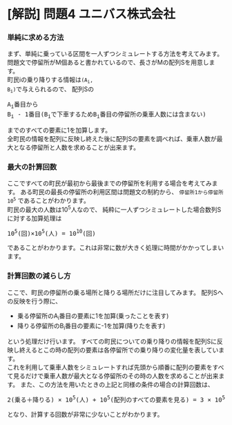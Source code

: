 # [解説] 問題4 ユニバス株式会社

### 単純に求める方法
まず、単純に乗っている区間を一人ずつシミュレートする方法を考えてみます。  
問題文で停留所がM個あると書かれているので、長さがMの配列Sを用意します。  
町民iの乗り降りする情報は<code>(A<sub>i</sub>, B<sub>i</sub>)</code>で与えられるので、
配列Sの  
<pre>
A<sub>i</sub>番目から
B<sub>i</sub> - 1番目(B<sub>i</sub>で下車するためB<sub>i</sub>番目の停留所の乗車人数には含まない)
</pre>
までのすべての要素に1を加算します。  
全町民の情報を配列に反映し終えた後に配列Sの要素を調べれば、乗車人数が最大となる停留所と人数を求めることが出来ます。

### 最大の計算回数
ここですべての町民が最初から最後までの停留所を利用する場合を考えてみます。
ある町民の最長の停留所の利用区間は問題文の制約から、
<code>停留所1から停留所10<sup>5</sup></code> 
であることがわかります。  
町民の最大の人数は10<sup>5</sup>人なので、
純粋に一人ずつシミュレートした場合数列Sに対する加算処理は
<pre>
10<sup>5</sup>(回)×10<sup>5</sup>(人) = 10<sup>10</sup>(回)
</pre>
であることがわかります。これは非常に数が大きく処理に時間がかかってしまいます。

### 計算回数の減らし方
ここで、町民の停留所の乗る場所と降りる場所だけに注目してみます。
配列Sへの反映を行う際に、　　
- 乗る停留所のA<sub>i</sub>番目の要素に1を加算(乗ったことを表す)
- 降りる停留所のB<sub>i</sub>番目の要素に-1を加算(降りたを表す)  

という処理だけ行います。
すべての町民についての乗り降りの情報を配列Sに反映し終えるとこの時の配列の要素は各停留所での乗り降りの変化量を表しています。  
これを利用して乗車人数をシミュレートすれば先頭から順番に配列の要素をすべて見るだけで乗車人数が最大となる停留所のその時の人数を求めることが出来ます。
また、この方法を用いたときの上記と同様の条件の場合の計算回数は、
<pre>
2(乗る＋降りる) × 10<sup>5</sup>(人) + 10<sup>5</sup>(配列のすべての要素を見る) = 3 × 10<sup>5</sup>(回)
</pre>
となり、計算する回数が非常に少ないことがわかります。
